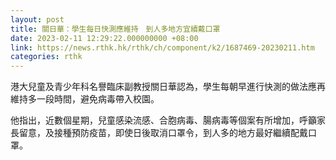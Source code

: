 ```yaml
---
layout: post
title: 關日華：學生每日快測應維持　到人多地方宜續戴口罩
date: 2023-02-11 12:29:22.000000000 +08:00
link: https://news.rthk.hk/rthk/ch/component/k2/1687469-20230211.htm
categories: rthk
---
```


港大兒童及青少年科名譽臨床副教授關日華認為，學生每朝早進行快測的做法應再維持多一段時間，避免病毒帶入校園。

他指出，近數個星期，兒童感染流感、合胞病毒、腸病毒等個案有所增加，呼籲家長留意，及接種預防疫苗，即使日後取消口罩令，到人多的地方最好繼續配戴口罩。
